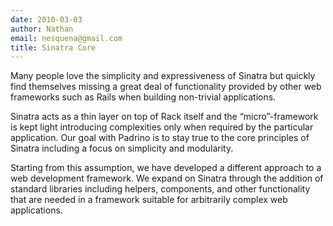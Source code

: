 ```yaml
---
date: 2010-03-03
author: Nathan
email: nesquena@gmail.com
title: Sinatra Core
---
```


Many people love the simplicity and expressiveness of Sinatra but quickly find themselves missing a great deal of functionality provided by other web frameworks such as Rails when building non-trivial applications.

Sinatra acts as a thin layer on top of Rack itself and the “micro”-framework is kept light introducing complexities only when required by the particular application. Our goal with Padrino is to stay true to the core principles of Sinatra including a focus on simplicity and modularity.

Starting from this assumption, we have developed a different approach to a web development framework. We expand on Sinatra through the addition of standard libraries including helpers, components, and other functionality that are needed in a framework suitable for arbitrarily complex web applications.